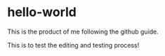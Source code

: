 # hello-world
This is the product of me following the github guide. 

This is to test the editing and testing process! 
